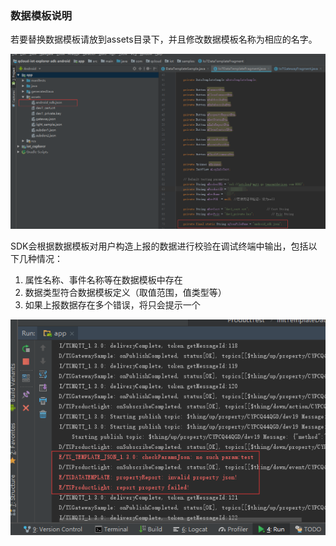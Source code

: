 ### 数据模板说明

若要替换数据模板请放到assets目录下，并且修改数据模板名称为相应的名字。

![](res\84b65f3517c87401c60eddc366c72284.png)

SDK会根据数据模板对用户构造上报的数据进行校验在调试终端中输出，包括以下几种情况：

1. 属性名称、事件名称等在数据模板中存在
2. 数据类型符合数据模板定义（取值范围，值类型等）
3. 如果上报数据存在多个错误，将只会提示一个

![](res\d925b1d06108d7024eb0041cebc983fa.png)